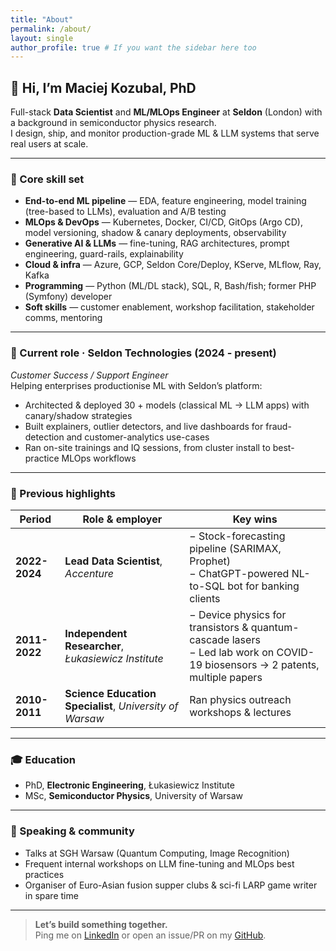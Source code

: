 ```yaml
---
title: "About"
permalink: /about/
layout: single
author_profile: true # If you want the sidebar here too
---
```


## 👋 Hi, I’m Maciej Kozubal, PhD

Full-stack **Data Scientist** and **ML/MLOps Engineer** at **Seldon** (London) with a background in semiconductor physics research.  
I design, ship, and monitor production-grade ML & LLM systems that serve real users at scale.

---

### 🔧 Core skill set

- **End-to-end ML pipeline** — EDA, feature engineering, model training (tree-based to LLMs), evaluation and A/B testing  
- **MLOps & DevOps** — Kubernetes, Docker, CI/CD, GitOps (Argo CD), model versioning, shadow & canary deployments, observability  
- **Generative AI & LLMs** — fine-tuning, RAG architectures, prompt engineering, guard-rails, explainability  
- **Cloud & infra** — Azure, GCP, Seldon Core/Deploy, KServe, MLflow, Ray, Kafka  
- **Programming** — Python (ML/DL stack), SQL, R, Bash/fish; former PHP (Symfony) developer  
- **Soft skills** — customer enablement, workshop facilitation, stakeholder comms, mentoring

---

### 🚀 Current role · **Seldon Technologies** (2024 - present)

*Customer Success / Support Engineer*  
Helping enterprises productionise ML with Seldon’s platform:

* Architected & deployed 30 + models (classical ML → LLM apps) with canary/shadow strategies  
* Built explainers, outlier detectors, and live dashboards for fraud-detection and customer-analytics use-cases  
* Ran on-site trainings and IQ sessions, from cluster install to best-practice MLOps workflows

---

### 🏢 Previous highlights

| Period | Role & employer | Key wins |
|--------|-----------------|----------|
| **2022-2024** | **Lead Data Scientist**, *Accenture* | − Stock-forecasting pipeline (SARIMAX, Prophet)<br>− ChatGPT-powered NL-to-SQL bot for banking clients |
| **2011-2022** | **Independent Researcher**, *Łukasiewicz Institute* | − Device physics for transistors & quantum-cascade lasers<br>− Led lab work on COVID-19 biosensors → 2 patents, multiple papers |
| **2010-2011** | **Science Education Specialist**, *University of Warsaw* | Ran physics outreach workshops & lectures |

---

### 🎓 Education

* PhD, **Electronic Engineering**, Łukasiewicz Institute  
* MSc, **Semiconductor Physics**, University of Warsaw

---

### 📢 Speaking & community

* Talks at SGH Warsaw (Quantum Computing, Image Recognition)  
* Frequent internal workshops on LLM fine-tuning and MLOps best practices  
* Organiser of Euro-Asian fusion supper clubs & sci-fi LARP game writer in spare time

---

> **Let’s build something together.**  
> Ping me on [LinkedIn](https://linkedin.com/in/maciejkozubal) or open an issue/PR on my [GitHub](https://github.com/maciejkozubal).

